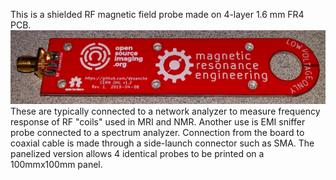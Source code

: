 This is a shielded RF magnetic field probe made on 4-layer 1.6 mm FR4 PCB.
![sniffer probe](IMG_20190426_123132.jpg)
These are typically connected to a network analyzer to measure frequency response of RF "coils" used in MRI and NMR.
Another use is EMI sniffer probe connected to a spectrum analyzer. 
Connection from the board to coaxial cable is made through a side-launch connector such as SMA.
The panelized version allows 4 identical probes to be printed on a 100mmx100mm panel.
